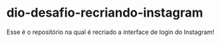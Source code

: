 # dio-desafio-recriando-instagram

Esse é o repositório na qual é recriado a interface de login do Instagram!
